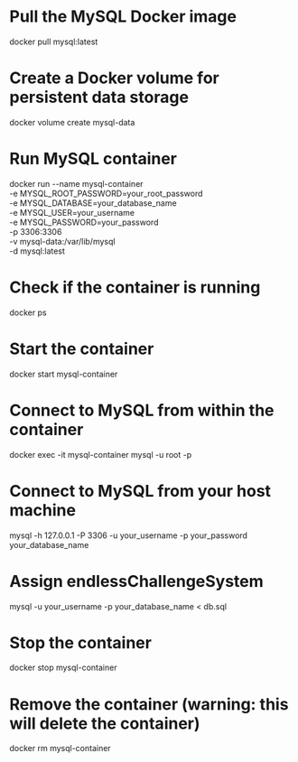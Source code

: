 # Pull the MySQL Docker image
docker pull mysql:latest

# Create a Docker volume for persistent data storage
docker volume create mysql-data

# Run MySQL container
docker run --name mysql-container \
    -e MYSQL_ROOT_PASSWORD=your_root_password \
    -e MYSQL_DATABASE=your_database_name \
    -e MYSQL_USER=your_username \
    -e MYSQL_PASSWORD=your_password \
    -p 3306:3306 \
    -v mysql-data:/var/lib/mysql \
    -d mysql:latest

# Check if the container is running
docker ps

# Start the container
docker start mysql-container

# Connect to MySQL from within the container
docker exec -it mysql-container mysql -u root -p

# Connect to MySQL from your host machine
mysql -h 127.0.0.1 -P 3306 -u your_username -p your_password your_database_name

# Assign endlessChallengeSystem
mysql -u your_username -p your_database_name < db.sql

# Stop the container
docker stop mysql-container

# Remove the container (warning: this will delete the container)
docker rm mysql-container 
